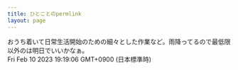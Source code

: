```yaml
---
title: ひとことのpermlink
layout: page
---
```

<div class="box" dt="1676024346109">
  おうち着いて日常生活開始のための細々とした作業など。雨降ってるので最低限以外のは明日でいいかなぁ。
  <div class="content is-small">Fri Feb 10 2023 19:19:06 GMT+0900 (日本標準時)</div>
</div>